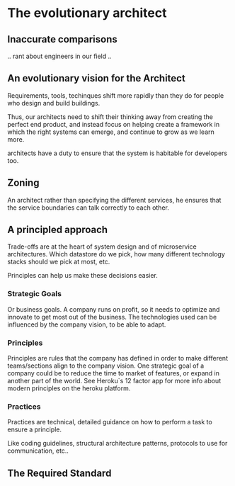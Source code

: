 # The evolutionary architect

## Inaccurate comparisons

.. rant about engineers in our field ..

## An evolutionary vision for the Architect

Requirements, tools, techinques shift more rapidly than they do for people who design and build buildings.

Thus, our architects need to shift their thinking away from creating the perfect end product, and instead focus on helping create a framework in which the right systems can emerge, and continue to grow as we learn more.

architects have a duty to ensure that the system is habitable for developers too.

## Zoning

An architect rather than specifying the different services, he ensures that the service boundaries can talk correctly to each other.

## A principled approach

Trade-offs are at the heart of system design and of microservice architectures. Which datastore do we pick,
how many different technology stacks should we pick at most, etc.

Principles can help us make these decisions easier.

### Strategic Goals

Or business goals. A company runs on profit, so it needs to optimize and innovate to get most out of the business.
The technologies used can be influenced by the company vision, to be able to adapt.

### Principles

Principles are rules that the company has defined in order to make different teams/sections align to the company vision.
One strategic goal of a company could be to reduce the time to market of features, or expand in another part of the world.
See Heroku`s 12 factor app for more info about modern principles on the heroku platform.


### Practices

Practices are technical, detailed guidance on how to perform a task to ensure a principle.

Like coding guidelines, structural architecture patterns, protocols to use for communication, etc..


## The Required Standard

